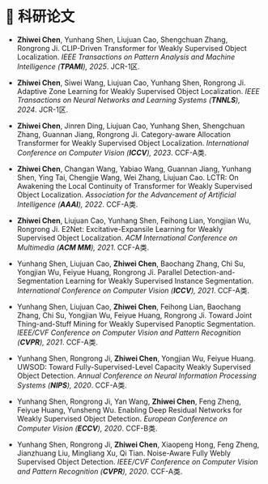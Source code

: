 # 📝 科研论文

- **Zhiwei Chen**, Yunhang Shen, Liujuan Cao, Shengchuan Zhang, Rongrong Ji. CLIP-Driven Transformer for Weakly Supervised Object Localization. *IEEE Transactions on Pattern Analysis and Machine Intelligence (**TPAMI**), 2025*. JCR-1区.

- **Zhiwei Chen**, Siwei Wang, Liujuan Cao, Yunhang Shen, Rongrong Ji. Adaptive Zone Learning for Weakly Supervised Object Localization. *IEEE Transactions on Neural Networks and Learning Systems (**TNNLS**), 2024*. JCR-1区.

- **Zhiwei Chen**, Jinren Ding, Liujuan Cao, Yunhang Shen, Shengchuan Zhang, Guannan Jiang, Rongrong Ji. Category-aware Allocation Transformer for Weakly Supervised Object Localization. *International Conference on Computer Vision (**ICCV**), 2023*. CCF-A类.

- **Zhiwei Chen**, Changan Wang, Yabiao Wang, Guannan Jiang, Yunhang Shen, Ying Tai, Chengjie Wang, Wei Zhang, Liujuan Cao. LCTR: On Awakening the Local Continuity of Transformer for Weakly Supervised Object Localization. *Association for the Advancement of Artificial Intelligence (**AAAI**), 2022*. CCF-A类.

- **Zhiwei Chen**, Liujuan Cao, Yunhang Shen, Feihong Lian, Yongjian Wu, Rongrong Ji. E2Net: Excitative-Expansile Learning for Weakly Supervised Object Localization. *ACM International Conference on Multimedia (**ACM MM**), 2021*. CCF-A类.

- Yunhang Shen, Liujuan Cao, **Zhiwei Chen**, Baochang Zhang, Chi Su, Yongjian Wu, Feiyue Huang, Rongrong Ji. Parallel Detection-and-Segmentation Learning for Weakly Supervised Instance Segmentation. *International Conference on Computer Vision (**ICCV**), 2021*. CCF-A类.

- Yunhang Shen, Liujuan Cao, **Zhiwei Chen**, Feihong Lian, Baochang Zhang, Chi Su, Yongjian Wu, Feiyue Huang, Rongrong Ji. Toward Joint Thing-and-Stuff Mining for Weakly Supervised Panoptic Segmentation. *IEEE/CVF Conference on Computer Vision and Pattern Recognition (**CVPR**), 2021*. CCF-A类.

- Yunhang Shen, Rongrong Ji, **Zhiwei Chen**, Yongjian Wu, Feiyue Huang. UWSOD: Toward Fully-Supervised-Level Capacity Weakly Supervised Object Detection. *Annual Conference on Neural Information Processing Systems (**NIPS**), 2020*. CCF-A类.

- Yunhang Shen, Rongrong Ji, Yan Wang, **Zhiwei Chen**, Feng Zheng, Feiyue Huang, Yunsheng Wu. Enabling Deep Residual Networks for Weakly Supervised Object Detection. *European Conference on Computer Vision (**ECCV**), 2020*. CCF-B类.

- Yunhang Shen, Rongrong Ji, **Zhiwei Chen**, Xiaopeng Hong, Feng Zheng, Jianzhuang Liu, Mingliang Xu, Qi Tian. Noise-Aware Fully Webly Supervised Object Detection. *IEEE/CVF Conference on Computer Vision and Pattern Recognition (**CVPR**), 2020*. CCF-A类.